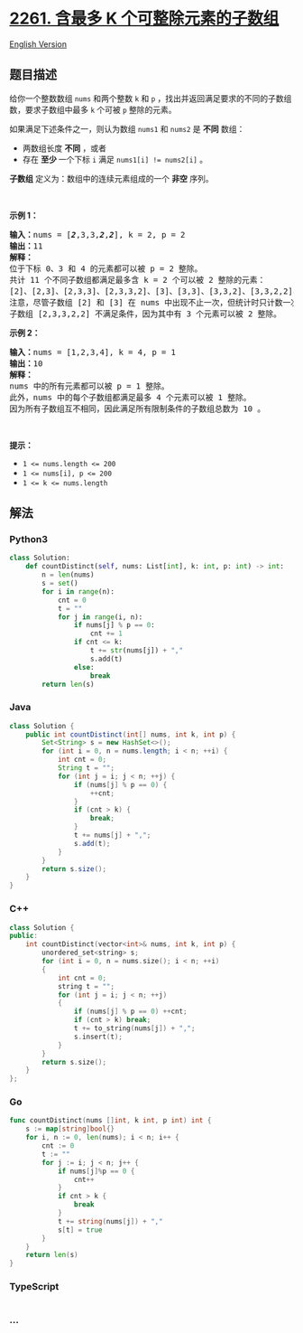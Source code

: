 # [2261. 含最多 K 个可整除元素的子数组](https://leetcode.cn/problems/k-divisible-elements-subarrays)

[English Version](/solution/2200-2299/2261.K%20Divisible%20Elements%20Subarrays/README_EN.md)

## 题目描述

<!-- 这里写题目描述 -->

<p>给你一个整数数组 <code>nums</code> 和两个整数 <code>k</code> 和 <code>p</code> ，找出并返回满足要求的不同的子数组数，要求子数组中最多 <code>k</code> 个可被 <code>p</code> 整除的元素。</p>

<p>如果满足下述条件之一，则认为数组 <code>nums1</code> 和 <code>nums2</code> 是 <strong>不同</strong> 数组：</p>

<ul>
	<li>两数组长度 <strong>不同</strong> ，或者</li>
	<li>存在 <strong>至少 </strong>一个下标 <code>i</code> 满足 <code>nums1[i] != nums2[i]</code> 。</li>
</ul>

<p><strong>子数组</strong> 定义为：数组中的连续元素组成的一个 <strong>非空</strong> 序列。</p>

<p>&nbsp;</p>

<p><strong>示例 1：</strong></p>

<pre>
<strong>输入：</strong>nums = [<em><strong>2</strong></em>,3,3,<em><strong>2</strong></em>,<em><strong>2</strong></em>], k = 2, p = 2
<strong>输出：</strong>11
<strong>解释：</strong>
位于下标 0、3 和 4 的元素都可以被 p = 2 整除。
共计 11 个不同子数组都满足最多含 k = 2 个可以被 2 整除的元素：
[2]、[2,3]、[2,3,3]、[2,3,3,2]、[3]、[3,3]、[3,3,2]、[3,3,2,2]、[3,2]、[3,2,2] 和 [2,2] 。
注意，尽管子数组 [2] 和 [3] 在 nums 中出现不止一次，但统计时只计数一次。
子数组 [2,3,3,2,2] 不满足条件，因为其中有 3 个元素可以被 2 整除。
</pre>

<p><strong>示例 2：</strong></p>

<pre>
<strong>输入：</strong>nums = [1,2,3,4], k = 4, p = 1
<strong>输出：</strong>10
<strong>解释：</strong>
nums 中的所有元素都可以被 p = 1 整除。
此外，nums 中的每个子数组都满足最多 4 个元素可以被 1 整除。
因为所有子数组互不相同，因此满足所有限制条件的子数组总数为 10 。
</pre>

<p>&nbsp;</p>

<p><strong>提示：</strong></p>

<ul>
	<li><code>1 &lt;= nums.length &lt;= 200</code></li>
	<li><code>1 &lt;= nums[i], p &lt;= 200</code></li>
	<li><code>1 &lt;= k &lt;= nums.length</code></li>
</ul>

## 解法

<!-- 这里可写通用的实现逻辑 -->

<!-- tabs:start -->

### **Python3**

<!-- 这里可写当前语言的特殊实现逻辑 -->

```python
class Solution:
    def countDistinct(self, nums: List[int], k: int, p: int) -> int:
        n = len(nums)
        s = set()
        for i in range(n):
            cnt = 0
            t = ""
            for j in range(i, n):
                if nums[j] % p == 0:
                    cnt += 1
                if cnt <= k:
                    t += str(nums[j]) + ","
                    s.add(t)
                else:
                    break
        return len(s)
```

### **Java**

<!-- 这里可写当前语言的特殊实现逻辑 -->

```java
class Solution {
    public int countDistinct(int[] nums, int k, int p) {
        Set<String> s = new HashSet<>();
        for (int i = 0, n = nums.length; i < n; ++i) {
            int cnt = 0;
            String t = "";
            for (int j = i; j < n; ++j) {
                if (nums[j] % p == 0) {
                    ++cnt;
                }
                if (cnt > k) {
                    break;
                }
                t += nums[j] + ",";
                s.add(t);
            }
        }
        return s.size();
    }
}
```

### **C++**

```cpp
class Solution {
public:
    int countDistinct(vector<int>& nums, int k, int p) {
        unordered_set<string> s;
        for (int i = 0, n = nums.size(); i < n; ++i)
        {
            int cnt = 0;
            string t = "";
            for (int j = i; j < n; ++j)
            {
                if (nums[j] % p == 0) ++cnt;
                if (cnt > k) break;
                t += to_string(nums[j]) + ",";
                s.insert(t);
            }
        }
        return s.size();
    }
};
```

### **Go**

```go
func countDistinct(nums []int, k int, p int) int {
	s := map[string]bool{}
	for i, n := 0, len(nums); i < n; i++ {
		cnt := 0
		t := ""
		for j := i; j < n; j++ {
			if nums[j]%p == 0 {
				cnt++
			}
			if cnt > k {
				break
			}
			t += string(nums[j]) + ","
			s[t] = true
		}
	}
	return len(s)
}
```

### **TypeScript**

```ts

```

### **...**

```

```

<!-- tabs:end -->
